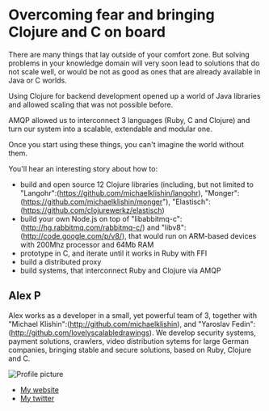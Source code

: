 # Overcoming fear and bringing Clojure and C on board

There are many things that lay outside of your comfort zone. But solving problems in your knowledge domain will very soon lead to solutions that do not scale well, or would be not as good as ones that are already available in Java or C worlds.

Using Clojure for backend development opened up a world of Java libraries and allowed scaling that was not possible before.

AMQP allowed us to interconnect 3 languages (Ruby, C and Clojure) and turn our system into a scalable, extendable and modular one.

Once you start using these things, you can't imagine the world without them.

You'll hear an interesting story about how to:
 * build and open source 12 Clojure libraries (including, but not limited to "Langohr":(https://github.com/michaelklishin/langohr), "Monger":(https://github.com/michaelklishin/monger"), "Elastisch":(https://github.com/clojurewerkz/elastisch)
 * build your own Node.js on top of "libabbitmq-c":(http://hg.rabbitmq.com/rabbitmq-c/) and "libv8":(http://code.google.com/p/v8/), that would run on ARM-based devices with 200Mhz processor and 64Mb RAM
 * prototype in C, and iterate until it works in Ruby with FFI
 * build a distributed proxy
 * build systems, that interconnect Ruby and Clojure via AMQP

## Alex P

Alex works as a developer in a small, yet powerful team of 3, together with "Michael Klishin":(http://github.com/michaelklishin), and "Yaroslav Fedin":(http://github.com/lovelyscalabledrawings).
We develop security systems, payment solutions, crawlers, video distribution sytems for large German companies, bringing stable and secure solutions, based on Ruby, Clojure and C.

![Profile picture](https://twimg0-a.akamaihd.net/profile_images/1545185117/getImage-1.jpeg)
- [My website](http://www.coffeenco.de)
- [My twitter](https://twitter.com/#!/ifesdjeen)
